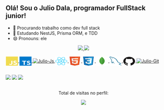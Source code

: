 ## Olá! Sou o Julio Dala, programador FullStack junior!

- 🔭 Procurando trabalho como dev full stack
- 🌱 Estudando NestJS, Prisma ORM, e TDD
- 😄 Pronouns: ele

<div align="center">
  <a href="https://github.com/JulioDala ">
  <img height="150em" src="https://github-readme-stats.vercel.app/api?username=JulioDala&show_icons=true&theme=dracula&include_all_commits=true&count_private=true"/>
  <img height="150em" src="https://github-readme-stats.vercel.app/api/top-langs/?username=JulioDala&layout=compact&langs_count=7&theme=dracula"/>
</div>
<div style="display: inline_block"><br>
  <img align="center" alt="Julio-Js" height="30" width="40" src="https://raw.githubusercontent.com/devicons/devicon/master/icons/javascript/javascript-plain.svg">
  <img align="center" alt="Julio-Ts" height="30" width="40" src="https://raw.githubusercontent.com/devicons/devicon/master/icons/typescript/typescript-plain.svg">
  <img align="center" alt="Julio-Js" height="30" width="40" src="https://cdn.jsdelivr.net/gh/devicons/devicon/icons/nodejs/nodejs-original.svg" />
  <img align="center" alt="Julio-React" height="30" width="40" src="https://raw.githubusercontent.com/devicons/devicon/master/icons/react/react-original.svg">
  <img align="center" alt="Julio-HTML" height="30" width="40" src="https://raw.githubusercontent.com/devicons/devicon/master/icons/html5/html5-original.svg">
  <img align="center" alt="Julio-CSS" height="30" width="40" src="https://raw.githubusercontent.com/devicons/devicon/master/icons/css3/css3-original.svg"> 
  <img align="center" alt="Julio-mongodb" height="30" width="40" src="https://raw.githubusercontent.com/devicons/devicon/master/icons/mongodb/mongodb-original.svg"> 
  <img align="center" alt="Julio-mysql" height="30" width="40" src="https://raw.githubusercontent.com/devicons/devicon/master/icons/mysql/mysql-original.svg">
  <img align="center" alt="Julio-github" height="30" width="40" src="https://raw.githubusercontent.com/devicons/devicon/master/icons/github/github-original.svg"> 
  <img align="center" alt="Julio-Git" height="30" width="40" src="https://cdn.jsdelivr.net/gh/devicons/devicon/icons/git/git-original.svg" />   
</div>
  
  ##
  <div>  
  <a href="https://www.instagram.com/juliodalajd/" target="_blank"><img src="https://img.shields.io/badge/-Instagram-%23E4405F?style=for-the-badge&logo=instagram&logoColor=white" target="_blank"></a>
  <a href="https://www.linkedin.com/in/j%C3%BAlio-dala-414304229/" target="_blank"><img src="https://img.shields.io/badge/-LinkedIn-%230077B5?style=for-the-badge&logo=linkedin&logoColor=white" target="_blank"></a> 
    <a href="https://www.facebook.com/profile.php?id=100009070991627" target="_blank"><img src="https://img.shields.io/badge/Facebook-1877F2?style=for-the-badge&logo=facebook&logoColor=white" target="_blank"></a>
      </div>
  
  
<br>
<div align="center">
<p>Total de visitas no perfil:</p>
<p>
    <img src="https://profile-counter.glitch.me/JulioDala/count.svg"/>
</p>
</div>
